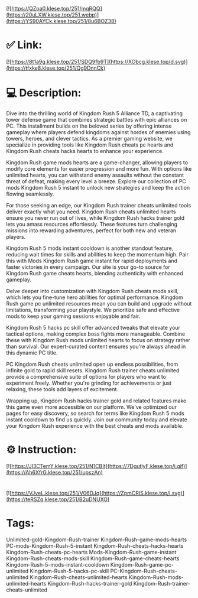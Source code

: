 [![https://QZpa0.klese.top/251/mqRQQ](https://20uLXW.klese.top/251.webp)](https://YS90AYCk.klese.top/251/8u6BOZ38)
# ✅ Link:
[![https://8t1a9g.klese.top/251/SDQ9fb9T](https://XObcg.klese.top/d.svg)](https://tfxke8.klese.top/251/Qg9DnnCk)
# 💻 Description:
Dive into the thrilling world of Kingdom Rush 5 Alliance TD, a captivating tower defense game that combines strategic battles with epic alliances on PC. This installment builds on the beloved series by offering intense gameplay where players defend kingdoms against hordes of enemies using towers, heroes, and clever tactics. As a premier gaming website, we specialize in providing tools like Kingdom Rush cheats pc hearts and Kingdom Rush cheats hacks hearts to enhance your experience.



Kingdom Rush game mods hearts are a game-changer, allowing players to modify core elements for easier progression and more fun. With options like unlimited hearts, you can withstand enemy assaults without the constant threat of defeat, making every level a breeze. Explore our collection of PC mods Kingdom Rush 5 instant to unlock new strategies and keep the action flowing seamlessly.



For those seeking an edge, our Kingdom Rush trainer cheats unlimited tools deliver exactly what you need. Kingdom Rush cheats unlimited hearts ensure you never run out of lives, while Kingdom Rush hacks trainer gold lets you amass resources effortlessly. These features turn challenging missions into rewarding adventures, perfect for both new and veteran players.



Kingdom Rush 5 mods instant cooldown is another standout feature, reducing wait times for skills and abilities to keep the momentum high. Pair this with Mods Kingdom Rush game instant for rapid deployments and faster victories in every campaign. Our site is your go-to source for Kingdom Rush game cheats hearts, blending authenticity with enhanced gameplay.



Delve deeper into customization with Kingdom Rush cheats mods skill, which lets you fine-tune hero abilities for optimal performance. Kingdom Rush game pc unlimited resources mean you can build and upgrade without limitations, transforming your playstyle. We prioritize safe and effective mods to keep your gaming sessions enjoyable and fair.



Kingdom Rush 5 hacks pc skill offer advanced tweaks that elevate your tactical options, making complex boss fights more manageable. Combine these with Kingdom Rush mods unlimited hearts to focus on strategy rather than survival. Our expert-curated content ensures you're always ahead in this dynamic PC title.



PC Kingdom Rush cheats unlimited open up endless possibilities, from infinite gold to rapid skill resets. Kingdom Rush trainer cheats unlimited provide a comprehensive suite of options for players who want to experiment freely. Whether you're grinding for achievements or just relaxing, these tools add layers of excitement.



Wrapping up, Kingdom Rush hacks trainer gold and related features make this game even more accessible on our platform. We've optimized our pages for easy discovery, so search for terms like Kingdom Rush 5 mods instant cooldown to find us quickly. Join our community today and elevate your Kingdom Rush experience with the best cheats and mods available.

# ⚙️ Instruction:
[![https://JI3CTemY.klese.top/251/N1CBIt](https://7DgutlyF.klese.top/i.gif)](https://Ah6XfrG.klese.top/251/upszAn)
#
[![https://VJveL.klese.top/251/V06DJq](https://ZpmCRIS.klese.top/l.svg)](https://teRSZq.klese.top/251/B2uDNUXO)
# Tags:
Unlimited-gold-Kingdom-Rush-trainer Kingdom-Rush-game-mods-hearts PC-mods-Kingdom-Rush-5-instant Kingdom-Rush-cheats-hacks-hearts Kingdom-Rush-cheats-pc-hearts Mods-Kingdom-Rush-game-instant Kingdom-Rush-cheats-mods-skill Kingdom-Rush-game-cheats-hearts Kingdom-Rush-5-mods-instant-cooldown Kingdom-Rush-game-pc-unlimited Kingdom-Rush-5-hacks-pc-skill PC-Kingdom-Rush-cheats-unlimited Kingdom-Rush-cheats-unlimited-hearts Kingdom-Rush-mods-unlimited-hearts Kingdom-Rush-hacks-trainer-gold Kingdom-Rush-trainer-cheats-unlimited






